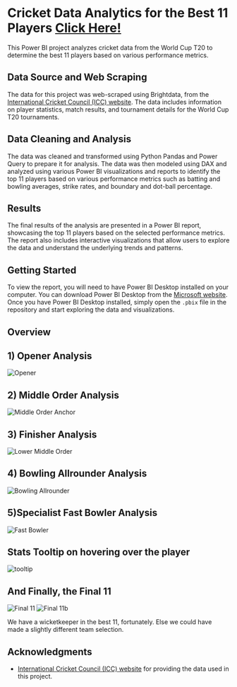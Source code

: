 # Cricket Data Analytics for the Best 11 Players [Click Here!](https://app.powerbi.com/view?r=eyJrIjoiNzQyMTBjYzUtNGZmZC00ZTA0LWI4NDItNTJmN2Q4Mzg2NTQ4IiwidCI6ImE2YWZkNmQ0LWJiMzctNGNkMC05MWZkLTk0MGQzNDFmMDIxYyJ9)


This Power BI project analyzes cricket data from the World Cup T20 to determine the best 11 players based on various performance metrics. 

## Data Source and Web Scraping

The data for this project was web-scraped using Brightdata, from the [International Cricket Council (ICC) website](https://www.icc-cricket.com/). The data includes information on player statistics, match results, and tournament details for the World Cup T20 tournaments.

## Data Cleaning and Analysis

The data was cleaned and transformed using Python Pandas and Power Query to prepare it for analysis. The data was then modeled using DAX and analyzed using various Power BI visualizations and reports to identify the top 11 players based on various performance metrics such as batting and bowling averages, strike rates, and boundary and dot-ball percentage.

## Results

The final results of the analysis are presented in a Power BI report, showcasing the top 11 players based on the selected performance metrics. The report also includes interactive visualizations that allow users to explore the data and understand the underlying trends and patterns.

## Getting Started

To view the report, you will need to have Power BI Desktop installed on your computer. You can download Power BI Desktop from the [Microsoft website](https://powerbi.microsoft.com/). Once you have Power BI Desktop installed, simply open the `.pbix` file in the repository and start exploring the data and visualizations.

## Overview

## 1) Opener Analysis
![Opener](Openers.png)

## 2) Middle Order Analysis
![Middle Order Anchor](Middle.png)

## 3) Finisher Analysis
![Lower Middle Order](Finishers.png)

## 4) Bowling Allrounder Analysis
![Bowling Allrounder](Allround.png)

## 5)Specialist Fast Bowler Analysis
![Fast Bowler](tail.png)

## Stats Tooltip on hovering over the player
![tooltip](statstool.png)

## And Finally, the Final 11
![Final 11](final1.png)
![Final 11b](final2.png)

We have a wicketkeeper in the best 11, fortunately. Else we could have made a slightly different team selection.


## Acknowledgments

- [International Cricket Council (ICC) website](https://www.icc-cricket.com/) for providing the data used in this project.
